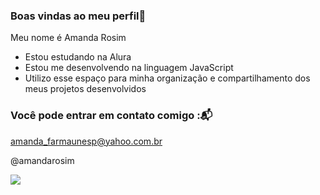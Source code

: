 ### Boas vindas ao meu perfil💙 

Meu nome é Amanda Rosim

- Estou estudando na Alura
- Estou me desenvolvendo na linguagem JavaScript
- Utilizo esse espaço para minha organização e compartilhamento dos meus projetos desenvolvidos

### Você pode entrar em contato comigo :📬

amanda_farmaunesp@yahoo.com.br

@amandarosim


![](https://media.tenor.com/AvHPuvcRU4wAAAAi/cute-penguin.gif)

